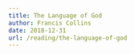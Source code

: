 ```yaml
---
title: The Language of God
author: Francis Collins
date: 2018-12-31
url: /reading/the-language-of-god
---
```

